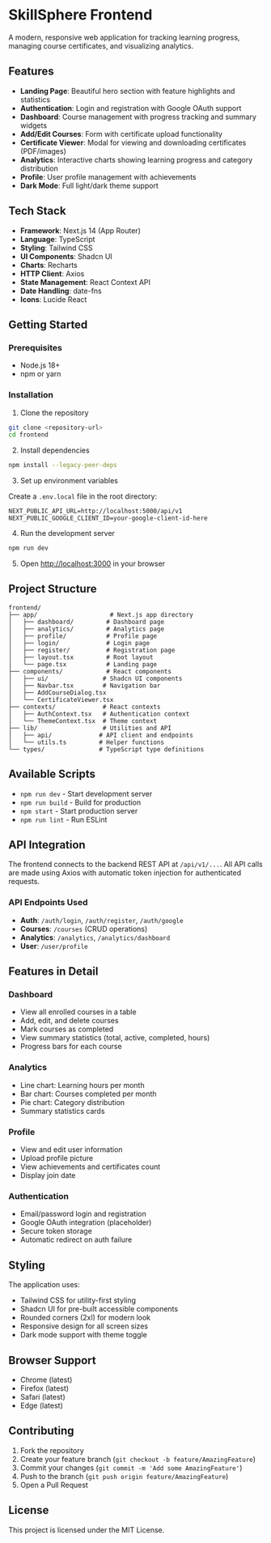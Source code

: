 # SkillSphere Frontend

A modern, responsive web application for tracking learning progress, managing course certificates, and visualizing analytics.

## Features

- **Landing Page**: Beautiful hero section with feature highlights and statistics
- **Authentication**: Login and registration with Google OAuth support
- **Dashboard**: Course management with progress tracking and summary widgets
- **Add/Edit Courses**: Form with certificate upload functionality
- **Certificate Viewer**: Modal for viewing and downloading certificates (PDF/images)
- **Analytics**: Interactive charts showing learning progress and category distribution
- **Profile**: User profile management with achievements
- **Dark Mode**: Full light/dark theme support

## Tech Stack

- **Framework**: Next.js 14 (App Router)
- **Language**: TypeScript
- **Styling**: Tailwind CSS
- **UI Components**: Shadcn UI
- **Charts**: Recharts
- **HTTP Client**: Axios
- **State Management**: React Context API
- **Date Handling**: date-fns
- **Icons**: Lucide React

## Getting Started

### Prerequisites

- Node.js 18+
- npm or yarn

### Installation

1. Clone the repository
```bash
git clone <repository-url>
cd frontend
```

2. Install dependencies
```bash
npm install --legacy-peer-deps
```

3. Set up environment variables

Create a `.env.local` file in the root directory:

```env
NEXT_PUBLIC_API_URL=http://localhost:5000/api/v1
NEXT_PUBLIC_GOOGLE_CLIENT_ID=your-google-client-id-here
```

4. Run the development server
```bash
npm run dev
```

5. Open [http://localhost:3000](http://localhost:3000) in your browser

## Project Structure

```
frontend/
├── app/                    # Next.js app directory
│   ├── dashboard/         # Dashboard page
│   ├── analytics/         # Analytics page
│   ├── profile/           # Profile page
│   ├── login/             # Login page
│   ├── register/          # Registration page
│   ├── layout.tsx         # Root layout
│   └── page.tsx           # Landing page
├── components/            # React components
│   ├── ui/               # Shadcn UI components
│   ├── Navbar.tsx        # Navigation bar
│   ├── AddCourseDialog.tsx
│   └── CertificateViewer.tsx
├── contexts/             # React contexts
│   ├── AuthContext.tsx   # Authentication context
│   └── ThemeContext.tsx  # Theme context
├── lib/                  # Utilities and API
│   ├── api/             # API client and endpoints
│   └── utils.ts         # Helper functions
└── types/               # TypeScript type definitions
```

## Available Scripts

- `npm run dev` - Start development server
- `npm run build` - Build for production
- `npm start` - Start production server
- `npm run lint` - Run ESLint

## API Integration

The frontend connects to the backend REST API at `/api/v1/...`. All API calls are made using Axios with automatic token injection for authenticated requests.

### API Endpoints Used

- **Auth**: `/auth/login`, `/auth/register`, `/auth/google`
- **Courses**: `/courses` (CRUD operations)
- **Analytics**: `/analytics`, `/analytics/dashboard`
- **User**: `/user/profile`

## Features in Detail

### Dashboard
- View all enrolled courses in a table
- Add, edit, and delete courses
- Mark courses as completed
- View summary statistics (total, active, completed, hours)
- Progress bars for each course

### Analytics
- Line chart: Learning hours per month
- Bar chart: Courses completed per month
- Pie chart: Category distribution
- Summary statistics cards

### Profile
- View and edit user information
- Upload profile picture
- View achievements and certificates count
- Display join date

### Authentication
- Email/password login and registration
- Google OAuth integration (placeholder)
- Secure token storage
- Automatic redirect on auth failure

## Styling

The application uses:
- Tailwind CSS for utility-first styling
- Shadcn UI for pre-built accessible components
- Rounded corners (2xl) for modern look
- Responsive design for all screen sizes
- Dark mode support with theme toggle

## Browser Support

- Chrome (latest)
- Firefox (latest)
- Safari (latest)
- Edge (latest)

## Contributing

1. Fork the repository
2. Create your feature branch (`git checkout -b feature/AmazingFeature`)
3. Commit your changes (`git commit -m 'Add some AmazingFeature'`)
4. Push to the branch (`git push origin feature/AmazingFeature`)
5. Open a Pull Request

## License

This project is licensed under the MIT License.
